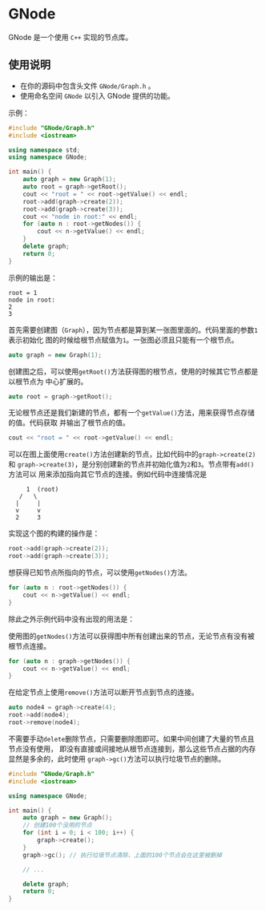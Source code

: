 # GNode

GNode 是一个使用 `C++` 实现的节点库。

## 使用说明

- 在你的源码中包含头文件 `GNode/Graph.h` 。
- 使用命名空间 `GNode` 以引入 GNode 提供的功能。

示例：

```C++
#include "GNode/Graph.h"
#include <iostream>

using namespace std;
using namespace GNode;

int main() {
    auto graph = new Graph(1);
    auto root = graph->getRoot();
    cout << "root = " << root->getValue() << endl;
    root->add(graph->create(2));
    root->add(graph->create(3));
    cout << "node in root:" << endl;
    for (auto n : root->getNodes()) {
        cout << n->getValue() << endl;
    }
    delete graph;
    return 0;
}
```

示例的输出是：

    root = 1
    node in root:
    2
    3

首先需要创建图（`Graph`），因为节点都是算到某一张图里面的。代码里面的参数`1`表示初始化
图的时候给根节点赋值为`1`。一张图必须且只能有一个根节点。

```C++
auto graph = new Graph(1);
```

创建图之后，可以使用`getRoot()`方法获得图的根节点，使用的时候其它节点都是以根节点为
中心扩展的。

```C++
auto root = graph->getRoot();
```

无论根节点还是我们新建的节点，都有一个`getValue()`方法，用来获得节点存储的值。代码获取
并输出了根节点的值。

```C++
cout << "root = " << root->getValue() << endl;
```

可以在图上面使用`create()`方法创建新的节点，比如代码中的`graph->create(2)`和
`graph->create(3)`，是分别创建新的节点并初始化值为`2`和`3`。节点带有`add()`方法可以
用来添加指向其它节点的连接。例如代码中连接情况是

         1  (root)
       /   \
      |     |
      v     v
      2     3

实现这个图的构建的操作是：

```C++
root->add(graph->create(2));
root->add(graph->create(3));
```

想获得已知节点所指向的节点，可以使用`getNodes()`方法。

```C++
for (auto n : root->getNodes()) {
    cout << n->getValue() << endl;
}
```

除此之外示例代码中没有出现的用法是：

使用图的`getNodes()`方法可以获得图中所有创建出来的节点，无论节点有没有被根节点连接。

```C++
for (auto n : graph->getNodes()) {
    cout << n->getValue() << endl;
}
```

在给定节点上使用`remove()`方法可以断开节点到节点的连接。

```C++
auto node4 = graph->create(4);
root->add(node4);
root->remove(node4);
```

不需要手动`delete`删除节点，只需要删除图即可。如果中间创建了大量的节点且节点没有使用，
即没有直接或间接地从根节点连接到，那么这些节点占据的内存显然是多余的，此时使用
`graph->gc()`方法可以执行垃圾节点的删除。

```C++
#include "GNode/Graph.h"
#include <iostream>

using namespace GNode;

int main() {
    auto graph = new Graph();
    // 创建100个没用的节点
    for (int i = 0; i < 100; i++) {
        graph->create();
    }
    graph->gc(); // 执行垃圾节点清除，上面的100个节点会在这里被删掉

    // ...

    delete graph;
    return 0;
}
```
